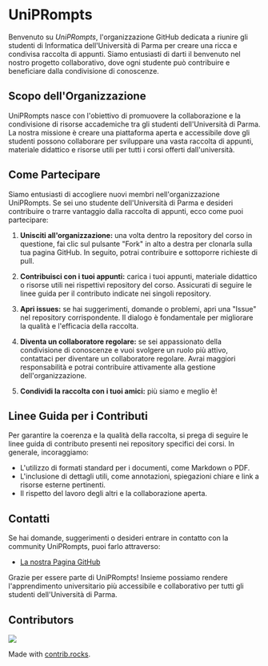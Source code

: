 # UniPRompts

Benvenuto su *UniPRompts*, l'organizzazione GitHub dedicata a riunire gli studenti di Informatica dell'Università di Parma per creare una ricca e condivisa raccolta di appunti. 
Siamo entusiasti di darti il benvenuto nel nostro progetto collaborativo, dove ogni studente può contribuire e beneficiare dalla condivisione di conoscenze.

## Scopo dell'Organizzazione
UniPRompts nasce con l'obiettivo di promuovere la collaborazione e la condivisione di risorse accademiche tra gli studenti dell'Università di Parma.
La nostra missione è creare una piattaforma aperta e accessibile dove gli studenti possono collaborare per sviluppare una vasta raccolta di appunti, materiale didattico e risorse utili per tutti i corsi offerti dall'università.

## Come Partecipare
Siamo entusiasti di accogliere nuovi membri nell'organizzazione UniPRompts. Se sei uno studente dell'Università di Parma e desideri contribuire o trarre vantaggio dalla raccolta di appunti, ecco come puoi partecipare:

1. **Unisciti all'organizzazione:** una volta dentro la repository del corso in questione, fai clic sul pulsante "Fork" in alto a destra per clonarla sulla tua pagina GitHub. In seguito, potrai contribuire e sottoporre richieste di pull.

2. **Contribuisci con i tuoi appunti:** carica i tuoi appunti, materiale didattico o risorse utili nei rispettivi repository del corso. Assicurati di seguire le linee guida per il contributo indicate nei singoli repository.

3. **Apri issues:** se hai suggerimenti, domande o problemi, apri una "Issue" nel repository corrispondente. Il dialogo è fondamentale per migliorare la qualità e l'efficacia della raccolta.

4. **Diventa un collaboratore regolare:** se sei appassionato della condivisione di conoscenze e vuoi svolgere un ruolo più attivo, contattaci per diventare un collaboratore regolare. Avrai maggiori responsabilità e potrai contribuire attivamente alla gestione dell'organizzazione.
   
6. **Condividi la raccolta con i tuoi amici:** più siamo e meglio è!

## Linee Guida per i Contributi
Per garantire la coerenza e la qualità della raccolta, si prega di seguire le linee guida di contributo presenti nei repository specifici dei corsi. In generale, incoraggiamo:

- L'utilizzo di formati standard per i documenti, come Markdown o PDF.
- L'inclusione di dettagli utili, come annotazioni, spiegazioni chiare e link a risorse esterne pertinenti.
- Il rispetto del lavoro degli altri e la collaborazione aperta.

## Contatti
Se hai domande, suggerimenti o desideri entrare in contatto con la community UniPRompts, puoi farlo attraverso:

- [La nostra Pagina GitHub](https://github.com/UniPRompts)
<!-- [Il nostro Canale Discord](#inserisci_link_discord) -->

Grazie per essere parte di UniPRompts! Insieme possiamo rendere l'apprendimento universitario più accessibile e collaborativo per tutti gli studenti dell'Università di Parma.

## Contributors

<a href="https://github.com/UniPRompts/.github/graphs/contributors">
  <img src="https://contrib.rocks/image?repo=UniPRompts/.github" />
</a>

Made with [contrib.rocks](https://contrib.rocks).
